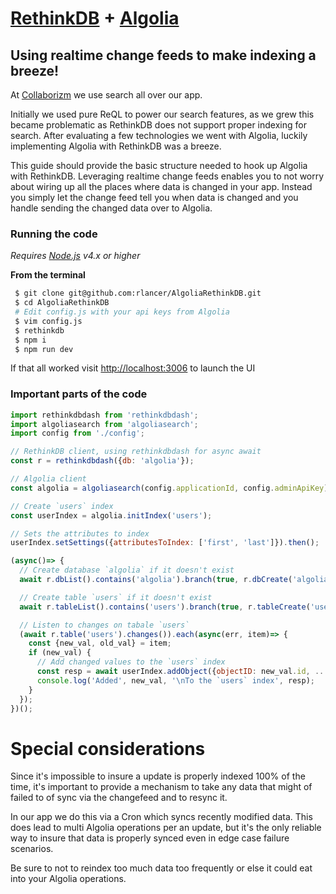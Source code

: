 [RethinkDB](https://www.rethinkdb.com) + [Algolia](https://www.algolia.com) 
=================

Using realtime change feeds to make indexing a breeze! 
------------------------------------------------------

At [Collaborizm](https://www.collaborizm.com) we use search all over our app. 

Initially we used pure ReQL to power our search features, as we grew this became problematic as RethinkDB does not support proper indexing for search. 
After evaluating a few technologies we went with Algolia, luckily implementing Algolia with RethinkDB was a breeze. 

This guide should provide the basic structure needed to hook up Algolia with RethinkDB. 
Leveraging realtime change feeds enables you to not worry about wiring up all the places where data is changed in your app. 
Instead you simply let the change feed tell you when data is changed and you handle sending the changed data over to Algolia.       

### Running the code
*Requires [Node.js](https://nodejs.org) v4.x or higher*


**From the terminal** 
```bash  
 $ git clone git@github.com:rlancer/AlgoliaRethinkDB.git
 $ cd AlgoliaRethinkDB
 # Edit config.js with your api keys from Algolia 
 $ vim config.js 
 $ rethinkdb
 $ npm i
 $ npm run dev
```
If that all worked visit [http://localhost:3006](http://localhost:3006) to launch the UI

### Important parts of the code
```javascript
import rethinkdbdash from 'rethinkdbdash';
import algoliasearch from 'algoliasearch';
import config from './config';

// RethinkDB client, using rethinkdbdash for async await
const r = rethinkdbdash({db: 'algolia'});

// Algolia client
const algolia = algoliasearch(config.applicationId, config.adminApiKey);

// Create `users` index
const userIndex = algolia.initIndex('users');

// Sets the attributes to index
userIndex.setSettings({attributesToIndex: ['first', 'last']}).then();

(async()=> {
  // Create database `algolia` if it doesn't exist
  await r.dbList().contains('algolia').branch(true, r.dbCreate('algolia'));

  // Create table `users` if it doesn't exist
  await r.tableList().contains('users').branch(true, r.tableCreate('users'));

  // Listen to changes on tabale `users`
  (await r.table('users').changes()).each(async(err, item)=> {
    const {new_val, old_val} = item;
    if (new_val) {
      // Add changed values to the `users` index
      const resp = await userIndex.addObject({objectID: new_val.id, ...new_val});
      console.log('Added', new_val, '\nTo the `users` index', resp);
    }
  });
})();
```


# Special considerations 

Since it's impossible to insure a update is properly indexed 100% of the time, it's important to provide a mechanism to take any data that might of failed to of sync via the changefeed and to resync it. 

In our app we do this via a Cron which syncs recently modified data. This does lead to multi Algolia operations per an update, but it's the only reliable way to insure that data is properly synced even in edge case failure scenarios. 

Be sure to not to reindex too much data too frequently or else it could eat into your Algolia operations.
